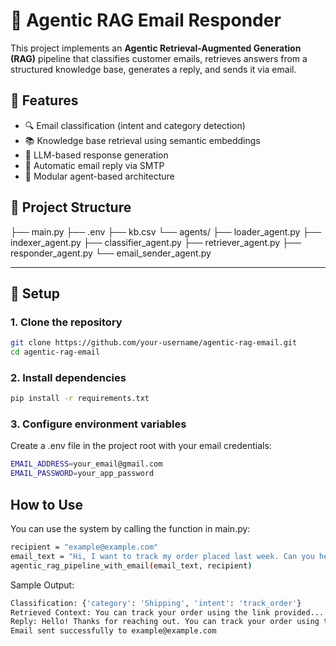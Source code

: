 # 📧 Agentic RAG Email Responder

This project implements an **Agentic Retrieval-Augmented Generation (RAG)** pipeline that classifies customer emails, retrieves answers from a structured knowledge base, generates a reply, and sends it via email.

## 🚀 Features

- 🔍 Email classification (intent and category detection)
- 📚 Knowledge base retrieval using semantic embeddings
- 🧠 LLM-based response generation
- 📩 Automatic email reply via SMTP
- 🧱 Modular agent-based architecture

## 📁 Project Structure

├── main.py
├── .env
├── kb.csv
└── agents/
├── loader_agent.py
├── indexer_agent.py
├── classifier_agent.py
├── retriever_agent.py
├── responder_agent.py
└── email_sender_agent.py

---

## 🔧 Setup

### 1. Clone the repository

```bash
git clone https://github.com/your-username/agentic-rag-email.git
cd agentic-rag-email
```
### 2. Install dependencies

```bash
pip install -r requirements.txt
```

### 3. Configure environment variables

Create a .env file in the project root with your email credentials:

```bash
EMAIL_ADDRESS=your_email@gmail.com
EMAIL_PASSWORD=your_app_password
```

## How to Use

You can use the system by calling the function in main.py:
```bash
recipient = "example@example.com"
email_text = "Hi, I want to track my order placed last week. Can you help me?"
agentic_rag_pipeline_with_email(email_text, recipient)

```
Sample Output:
```bash
Classification: {'category': 'Shipping', 'intent': 'track_order'}
Retrieved Context: You can track your order using the link provided...
Reply: Hello! Thanks for reaching out. You can track your order using the link provided...
Email sent successfully to example@example.com

```